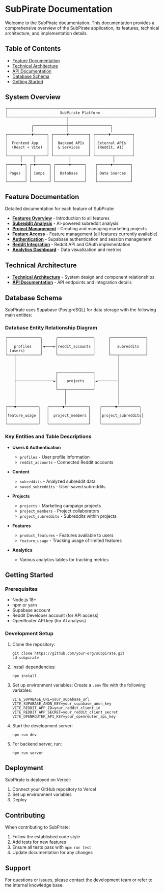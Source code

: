 # SubPirate Documentation

Welcome to the SubPirate documentation. This documentation provides a comprehensive overview of the SubPirate application, its features, technical architecture, and implementation details.

## Table of Contents

- [Feature Documentation](#feature-documentation)
- [Technical Architecture](#technical-architecture)
- [API Documentation](#api-documentation)
- [Database Schema](#database-schema)
- [Getting Started](#getting-started)

## System Overview

```
┌───────────────────────────────────────────────────────────────────┐
│                        SubPirate Platform                         │
└───────────────────────────┬───────────────────────────────────────┘
                            │
            ┌───────────────┼───────────────────┐
            │               │                   │
┌───────────▼──────┐ ┌──────▼─────────┐ ┌──────▼──────────┐
│                  │ │                │ │                 │
│  Frontend App    │ │  Backend APIs  │ │ External APIs   │
│  (React + Vite)  │ │  & Services    │ │ (Reddit, AI)    │
│                  │ │                │ │                 │
└──────┬─────┬─────┘ └───────┬────────┘ └────────┬────────┘
       │     │               │                   │
┌──────▼─┐ ┌─▼──────┐ ┌──────▼──────┐    ┌──────▼────────┐
│        │ │        │ │             │    │               │
│ Pages  │ │ Comps  │ │  Database   │    │ Data Sources  │
│        │ │        │ │             │    │               │
└────────┘ └────────┘ └─────────────┘    └───────────────┘
```

## Feature Documentation

Detailed documentation for each feature of SubPirate:

- [**Features Overview**](./features/README.md) - Introduction to all features
- [**Subreddit Analysis**](./features/subreddit-analysis.md) - AI-powered subreddit analysis
- [**Project Management**](./features/project-management.md) - Creating and managing marketing projects
- [**Feature Access**](./features/feature-access.md) - Feature management (all features currently available)
- [**Authentication**](./features/authentication.md) - Supabase authentication and session management
- [**Reddit Integration**](./features/reddit-integration.md) - Reddit API and OAuth implementation
- [**Analytics Dashboard**](./features/analytics-dashboard.md) - Data visualization and metrics

## Technical Architecture

- [**Technical Architecture**](./technical-architecture.md) - System design and component relationships
- [**API Documentation**](./api-documentation.md) - API endpoints and integration details

## Database Schema

SubPirate uses Supabase (PostgreSQL) for data storage with the following main entities:

### Database Entity Relationship Diagram

```
┌───────────────┐      ┌────────────────┐      ┌────────────────┐
│               │      │                │      │                │
│   profiles    │◄────►│reddit_accounts │      │   subreddits   │
│ (users)       │      │                │      │                │
└───┬───────────┘      └────────────────┘      └───┬────────────┘
    │                                              │
    │                                              │
    │                                              │
    │                  ┌────────────────┐          │
    │                  │                │          │
    ├─────────────────►│    projects    │◄─────────┤
    │                  │                │          │
    │                  └───┬────────────┘          │
    │                      │                       │
    │                      │                       │
    │                      │                       │
┌───▼──────────┐   ┌──────▼───────────┐    ┌──────▼──────────┐
│              │   │                  │    │                 │
│feature_usage │   │  project_members │    │project_subreddits│
│              │   │                  │    │                 │
└──────────────┘   └──────────────────┘    └─────────────────┘
```

### Key Entities and Table Descriptions

- **Users & Authentication**
  - `profiles` - User profile information
  - `reddit_accounts` - Connected Reddit accounts

- **Content**
  - `subreddits` - Analyzed subreddit data
  - `saved_subreddits` - User-saved subreddits

- **Projects**
  - `projects` - Marketing campaign projects
  - `project_members` - Project collaborators
  - `project_subreddits` - Subreddits within projects

- **Features**
  - `product_features` - Features available to users
  - `feature_usage` - Tracking usage of limited features

- **Analytics**
  - Various analytics tables for tracking metrics

## Getting Started

### Prerequisites

- Node.js 18+
- npm or yarn
- Supabase account
- Reddit Developer account (for API access)
- OpenRouter API key (for AI analysis)

### Development Setup

1. Clone the repository:
   ```
   git clone https://github.com/your-org/subpirate.git
   cd subpirate
   ```

2. Install dependencies:
   ```
   npm install
   ```

3. Set up environment variables:
   Create a `.env` file with the following variables:
   ```
   VITE_SUPABASE_URL=your_supabase_url
   VITE_SUPABASE_ANON_KEY=your_supabase_anon_key
   VITE_REDDIT_APP_ID=your_reddit_client_id
   VITE_REDDIT_APP_SECRET=your_reddit_client_secret
   VITE_OPENROUTER_API_KEY=your_openrouter_api_key
   ```

4. Start the development server:
   ```
   npm run dev
   ```

5. For backend server, run:
   ```
   npm run server
   ```

## Deployment

SubPirate is deployed on Vercel:

1. Connect your GitHub repository to Vercel
2. Set up environment variables
3. Deploy

## Contributing

When contributing to SubPirate:

1. Follow the established code style
2. Add tests for new features
3. Ensure all tests pass with `npm run test`
4. Update documentation for any changes

## Support

For questions or issues, please contact the development team or refer to the internal knowledge base.